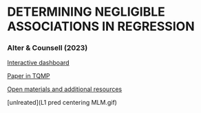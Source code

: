 # DETERMINING NEGLIGIBLE ASSOCIATIONS IN REGRESSION 
### Alter & Counsell (2023)


[Interactive dashboard](Alter-and-Counsell--2023--Interactive-Dashboard.html) 

[Paper in TQMP](https://www.tqmp.org/RegularArticles/vol19-1/p059/)

[Open materials and additional resources](https://osf.io/w96xe/)

[unlreated](L1 pred centering MLM.gif)
